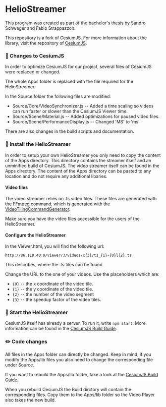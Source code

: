 # HelioStreamer
This program was created as part of the bachelor's thesis by Sandro Schwager and Fabio Strappazzon.

This repository is a fork of CesiumJS.
For more information about the library, visit the repository of [CesiumJS](https://github.com/AnalyticalGraphicsInc/cesium).

### :checkered_flag: Changes to CesiumJS ###
In order to optimize CesiumJS for our project, several files of CesiumJS were replaced or changed.

The whole Apps folder is replaced with the file required for the HelioStreamer. 

In the Source folder the following files are modified:
 * Source/Core/VideoSynchronizer.js -- Added a time scaling so videos can run faster or slower than the CesiumJS Viewer time.
 * Source/Scene/Material.js -- Added optimizations for paused video files.
 * Source/Scene/PerformanceDisplay.js -- Changed 'MS' to 'ms'

There are also changes in the build scripts and documentation.

### :pushpin: Install the HelioStreamer ###

In order to setup your own HelioStreamer you only need to copy the content of the Apps directory. This directory contains the streamer itself and an unminified build of CesiumJS.
The video streamer itself can be found in the Apps directory. The content of the Apps directory can be pasted to any location and do not require any additional libaries.

#### Video files ####

The video streamer relies on .ts video files. These files are generated with the [FFmpeg](https://ffmpeg.org/) command, which is generated with the [VideoTilingCommandGenerator](https://github.com/FabioStrappazzonFHNW/VideoTilingCommandGenerator). 

Make sure you have the video files accessible for the users of the HelioStreamer.

#### Configure the HelioStreamer ####
In the Viewer.html, you will find the following url:

```http://86.119.40.9/Viewer/3/videos/x{3}/t1_{1}-{0}l{2}.ts```

This describes, where the .ts files can be found.

Change the URL to the one of your videos. Use the placeholders which are:
 * `{0}` -- the x coordinate of the video tile.
 * `{1}` -- the y coordinate of the video tile.
 * `{2}` -- the number of the video segment
 * `{3}` -- the speedup factor of the video tiles.

### :rocket: Start the HelioStreamer

CesiumJS itself has already a server. To run it, write `npm start`. More information can be found in the [CesiumJS Build Guide](https://github.com/AnalyticalGraphicsInc/cesium/blob/master/Documentation/Contributors/BuildGuide/README.md).

### :pencil2: Code changes ###

All files in the Apps folder can directly be changed. Keep in mind, if you modify the Apps/lib files you also need to change the corresponding file under Source.

If you want to rebuild the Apps/lib folder, take a look at the [CesiumJS Build Guide](https://github.com/AnalyticalGraphicsInc/cesium/blob/master/Documentation/Contributors/BuildGuide/README.md).

When you rebuild CesiumJS the Build dirctory will contain the corresponding files. Copy them to the Apps/lib folder so the Video Player also takes the new build.